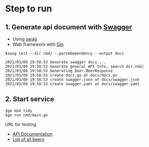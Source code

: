 # Step to run

## 1. Generate api document with [Swagger](https://swagger.io/)
* Using [swag](https://github.com/swaggo/swag)
* Web framework with [Gin](https://github.com/gin-gonic/gin)

```
$swag init --dir cmd/ --parseDependency --output docs

2021/03/09 19:58:53 Generate swagger docs....
2021/03/09 19:58:53 Generate general API Info, search dir:cmd/
2021/03/09 19:58:53 Generating beer.BeerResponse
2021/03/09 19:58:53 create docs.go at docs/docs.go
2021/03/09 19:58:53 create swagger.json at docs/swagger.json
2021/03/09 19:58:53 create swagger.yaml at docs/swagger.yaml
```

## 2. Start service
```
$go mod tidy
$go run cmd/main.go
```

URL for testing
* [API Documentation](http://localhost:8080/docs/index.html)
* [List of all beers](http://localhost:8080/beer/)
